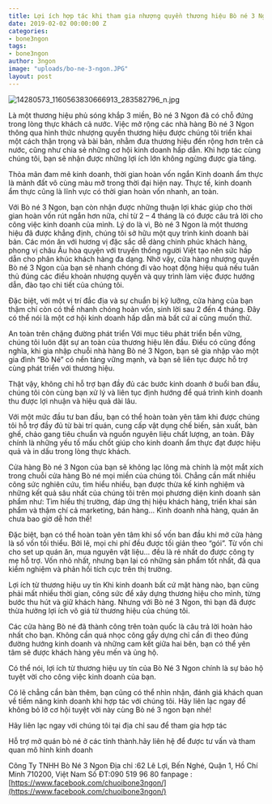 ```yaml
---
title: Lợi ích hợp tác khi tham gia nhượng quyền thương hiệu Bò né 3 Ngon
date: 2019-02-02 00:00:00 Z
categories:
- bone3ngon
tags:
- bone3ngon
author: 3ngon
image: "uploads/bo-ne-3-ngon.JPG"
layout: post
---
```


![14280573_1160563830666913_283582796_n.jpg](/uploads/14280573_1160563830666913_283582796_n.jpg)

Là một thương hiệu phủ sóng khắp 3 miền, Bò né 3 Ngon đã có chỗ đứng trong lòng thực khách cả nước. Việc mở rộng các nhà hàng Bò né 3 Ngon thông qua hình thức nhượng quyền thương hiệu được chúng tôi triển khai một cách thận trọng và bài bản, nhằm đưa thương hiệu đến rộng hơn trên cả nước, cũng như chia sẻ những cơ hội kinh doanh hấp dẫn. Khi hợp tác cùng chúng tôi, bạn sẽ nhận được những lợi ích lớn không ngừng được gia tăng.

Thỏa mãn đam mê kinh doanh, thời gian hoàn vốn ngắn
Kinh doanh ẩm thực là mảnh đất vô cùng màu mỡ trong thời đại hiện nay. Thực tế, kinh doanh ẩm thực cũng là lĩnh vực có thời gian hoàn vốn nhanh, an toàn.

Với Bò né 3 Ngon, bạn còn nhận được những thuận lợi khác giúp cho thời gian hoàn vốn rút ngắn hơn nữa, chỉ từ 2 – 4 tháng là có được câu trả lời cho công việc kinh doanh của mình. Lý do là vì, Bò né 3 Ngon là một thương hiệu đã được khẳng định, chúng tôi sở hữu một quy trình kinh doanh bài bản. Các món ăn với hương vị đặc sắc dễ dàng chinh phúc khách hàng, phong vị châu Âu hòa quyện với truyền thống người Việt tạo nên sức hấp dẫn cho phân khúc khách hàng đa dạng. Nhờ vậy, cửa hàng nhượng quyền Bò né 3 Ngon của bạn sẽ nhanh chóng đi vào hoạt động hiệu quả nếu tuân thủ đúng các điều khoản nhượng quyền và quy trình làm việc được hướng dẫn, đào tạo chi tiết của chúng tôi.

Đặc biệt, với một vị trí đắc địa và sự chuẩn bị kỹ lưỡng, cửa hàng của bạn thậm chí còn có thể nhanh chóng hoàn vốn, sinh lời sau 2 đến 4 tháng. Đây có thể nói là một cơ hội kinh doanh hấp dẫn mà bất cứ ai cũng muốn thử.

An toàn trên chặng đường phát triển
Với mục tiêu phát triển bền vững, chúng tôi luôn đặt sự an toàn của thương hiệu lên đầu. Điều có cũng đồng nghĩa, khi gia nhập chuỗi nhà hàng Bò né 3 Ngon, bạn sẽ gia nhập vào một gia đình “Bò Né” có nền tảng vững mạnh, và bạn sẽ liên tục được hỗ trợ cùng phát triển với thương hiệu.

Thật vậy, không chỉ hỗ trợ bạn đầy đủ các bước kinh doanh ở buổi ban đầu, chúng tôi còn cùng bạn xử lý và liên tục định hướng để quá trình kinh doanh thu được lợi nhuận và hiệu quả dài lâu.

Với một mức đầu tư ban đầu, bạn có thể hoàn toàn yên tâm khi được chúng tôi hỗ trợ đầy đủ từ bài trí quán, cung cấp vật dụng chế biến, sản xuất, bàn ghế, chảo gang tiêu chuẩn và nguồn nguyên liệu chất lượng, an toàn. Đây chính là những yếu tố mấu chốt giúp cho kinh doanh ẩm thực đạt được hiệu quả và in dấu trong lòng thực khách.

Cửa hàng Bò né 3 Ngon của bạn sẽ không lạc lõng mà chính là một mắt xích trong chuỗi cửa hàng Bò né mọi miền của chúng tôi. Chẳng cần mất nhiều công sức nghiên cứu, tìm hiểu nhiều, bạn được thừa kế kinh nghiệm và những kết quả sâu nhất của chúng tôi trên mọi phương diện kinh doanh sản phẩm như: Tìm hiểu thị trường, đáp ứng thị hiệu khách hàng, triển khai sản phẩm và thậm chí cả marketing, bán hàng… Kinh doanh nhà hàng, quán ăn chưa bao giờ dễ hơn thế!

Đặc biệt, bạn có thể hoàn toàn yên tâm khi số vốn ban đầu khi mở cửa hàng là số vốn tối thiểu. Bởi lẽ, mọi chi phí đều được tối giản theo “gói”. Từ vốn chi cho set up quán ăn, mua nguyên vật liệu… đều là rẻ nhất do được công ty mẹ hỗ trợ. Vốn nhỏ nhất, nhưng bạn lại có những sản phẩm tốt nhất, đã qua kiểm nghiệm và phản hồi tích cực trên thị trường.

Lợi ích từ thương hiệu uy tín
Khi kinh doanh bất cứ mặt hàng nào, bạn cũng phải mất nhiều thời gian, công sức để xây dựng thương hiệu cho mình, từng bước thu hút và giữ khách hàng. Nhưng với Bò né 3 Ngon, thì bạn đã được thừa hưởng lợi ích vô giá từ thương hiệu của chúng tôi.

Các cửa hàng Bò né đã thành công trên toàn quốc là câu trả lời hoàn hảo nhất cho bạn. Không cần quá nhọc công gầy dựng chỉ cần đi theo đúng đường hướng kinh doanh và những cam kết giữa hai bên, bạn có thể yên tâm sẽ được khách hàng yêu mến và ủng hộ.

Có thể nói, lợi ích từ thương hiệu uy tín của Bò Né 3 Ngon chính là sự bảo hộ tuyệt vời cho công việc kinh doanh của bạn.

Có lẽ chẳng cần bàn thêm, bạn cũng có thể nhìn nhận, đánh giá khách quan về tiềm năng kinh doanh khi hợp tác với chúng tôi. Hãy liên lạc ngay để không bỏ lỡ cơ hội tuyệt vời này cùng Bò né 3 ngon bạn nhé!

Hãy liên lạc ngay với chúng tôi tại địa chỉ sau để tham gia hợp tác

Hỗ trợ mở quán bò né ở các tỉnh thành.hãy liên hệ để được tư vấn và tham quan mô hình kinh doanh

Công Ty TNHH Bò Né 3 Ngon
Địa chỉ :62 Lê Lợi, Bến Nghé, Quận 1, Hồ Chí Minh 710200, Việt Nam
Số ĐT:090 519 96 80
fanpage :[https://www.facebook.com/chuoibone3ngon/](https://www.facebook.com/chuoibone3ngon/)
